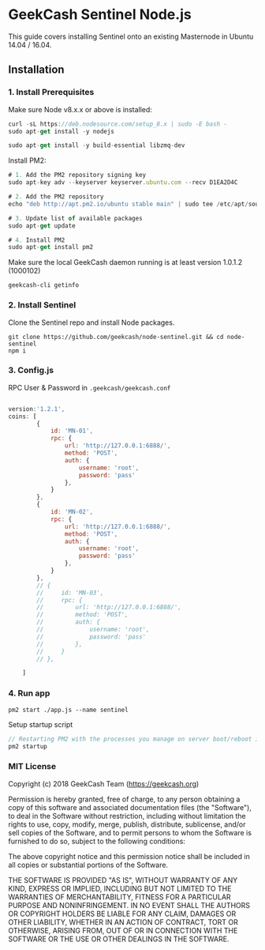 # GeekCash Sentinel Node.js


This guide covers installing Sentinel onto an existing Masternode in Ubuntu 14.04 / 16.04.

## Installation

### 1. Install Prerequisites

Make sure Node v8.x.x or above is installed:
```js
curl -sL https://deb.nodesource.com/setup_8.x | sudo -E bash -
sudo apt-get install -y nodejs
```
```js
sudo apt-get install -y build-essential libzmq-dev

```
Install PM2:
```js
# 1. Add the PM2 repository signing key
sudo apt-key adv --keyserver keyserver.ubuntu.com --recv D1EA2D4C

# 2. Add the PM2 repository
echo "deb http://apt.pm2.io/ubuntu stable main" | sudo tee /etc/apt/sources.list.d/pm2.list

# 3. Update list of available packages
sudo apt-get update

# 4. Install PM2
sudo apt-get install pm2
```

Make sure the local GeekCash daemon running is at least version 1.0.1.2 (1000102)
```
geekcash-cli getinfo
```

### 2. Install Sentinel

Clone the Sentinel repo and install Node packages.
```
git clone https://github.com/geekcash/node-sentinel.git && cd node-sentinel
npm i
```

### 3. Config.js
RPC User & Password in `.geekcash/geekcash.conf`

```js

version:'1.2.1',
coins: [
        {
            id: 'MN-01',
            rpc: {
                url: 'http://127.0.0.1:6888/',
                method: 'POST',
                auth: {
                    username: 'root',
                    password: 'pass'
                },
            }
        },
        {
            id: 'MN-02',
            rpc: {
                url: 'http://127.0.0.1:6888/',
                method: 'POST',
                auth: {
                    username: 'root',
                    password: 'pass'
                },
            }
        },
        // {
        //     id: 'MN-03',
        //     rpc: {
        //         url: 'http://127.0.0.1:6888/',
        //         method: 'POST',
        //         auth: {
        //             username: 'root',
        //             password: 'pass'
        //         },
        //     }
        // },

    ]

```

### 4. Run app
```
pm2 start ./app.js --name sentinel
```

Setup startup script
```js
// Restarting PM2 with the processes you manage on server boot/reboot is critical. To solve this, just run this command to generate an active startup script:
pm2 startup
```

### MIT License

Copyright (c) 2018 GeekCash Team (https://geekcash.org)

Permission is hereby granted, free of charge, to any person obtaining a copy of this software and associated documentation files (the "Software"), to deal in the Software without restriction, including without limitation the rights to use, copy, modify, merge, publish, distribute, sublicense, and/or sell copies of the Software, and to permit persons to whom the Software is furnished to do so, subject to the following conditions:

The above copyright notice and this permission notice shall be included in all copies or substantial portions of the Software.

THE SOFTWARE IS PROVIDED "AS IS", WITHOUT WARRANTY OF ANY KIND, EXPRESS OR IMPLIED, INCLUDING BUT NOT LIMITED TO THE WARRANTIES OF MERCHANTABILITY, FITNESS FOR A PARTICULAR PURPOSE AND NONINFRINGEMENT. IN NO EVENT SHALL THE AUTHORS OR COPYRIGHT HOLDERS BE LIABLE FOR ANY CLAIM, DAMAGES OR OTHER LIABILITY, WHETHER IN AN ACTION OF CONTRACT, TORT OR OTHERWISE, ARISING FROM, OUT OF OR IN CONNECTION WITH THE SOFTWARE OR THE USE OR OTHER DEALINGS IN THE SOFTWARE.